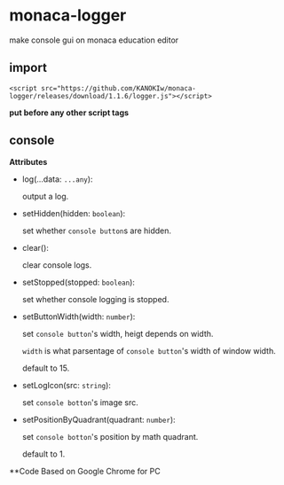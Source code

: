 # monaca-logger
make console gui on monaca education editor

## import
`<script src="https://github.com/KANOKIw/monaca-logger/releases/download/1.1.6/logger.js"></script>`

__put before any other script tags__

## console
**Attributes**
 * log(...data: `...any`):
   
    output a log.
 * setHidden(hidden: `boolean`):
   
    set whether `console button`s are hidden.
 * clear():
   
    clear console logs.
 * setStopped(stopped: `boolean`):
   
    set whether console logging is stopped.
 * setButtonWidth(width: `number`):
   
    set `console button`'s width, heigt depends on width.

    `width` is what parsentage of `console button`'s width of window width.

    default to 15.
 * setLogIcon(src: `string`):
   
    set `console botton`'s image src.
 * setPositionByQuadrant(quadrant: `number`):
   
    set `console botton`'s position by math quadrant.
   
    default to 1.

**Code Based on Google Chrome for PC
